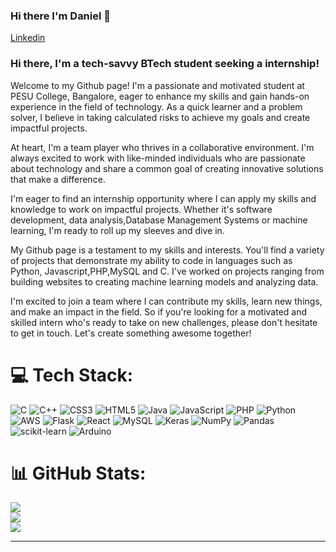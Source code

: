 ### Hi there I'm Daniel  👋
[Linkedin](https://www.linkedin.com/in/jp-daniel-christopher-9a21a81ba/)
<!--
**danielchristopher513/danielchristopher513** is a ✨ _special_ ✨ repository because its `README.md` (this file) appears on your GitHub profile.

Here are some ideas to get you started:

- 🔭 I’m currently working on ...
- 🌱 I’m currently learning ...
- 👯 I’m looking to collaborate on ...
- 🤔 I’m looking for help with ...
- 💬 Ask me about ...
- 📫 How to reach me: ...
- 😄 Pronouns: ...
- ⚡ Fun fact: ...
-->
### Hi there, I'm a tech-savvy BTech student seeking a internship!
Welcome to my Github page! I'm a passionate and motivated student at PESU College, Bangalore, eager to enhance my skills and gain hands-on experience in the field of technology. As a quick learner and a problem solver, I believe in taking calculated risks to achieve my goals and create impactful projects.

At heart, I'm a team player who thrives in a collaborative environment. I'm always excited to work with like-minded individuals who are passionate about technology and share a common goal of creating innovative solutions that make a difference.

I'm eager to find an internship opportunity where I can apply my skills and knowledge to work on impactful projects. Whether it's software development, data analysis,Database Management Systems or machine learning, I'm ready to roll up my sleeves and dive in.

My Github page is a testament to my skills and interests. You'll find a variety of projects that demonstrate my ability to code in languages such as Python, Javascript,PHP,MySQL and C. I've worked on projects ranging from building websites  to creating machine learning models and analyzing data.

I'm excited to join a team where I can contribute my skills, learn new things, and make an impact in the field. So if you're looking for a motivated and skilled intern who's ready to take on new challenges, please don't hesitate to get in touch. Let's create something awesome together!

# 💻 Tech Stack:
![C](https://img.shields.io/badge/c-%2300599C.svg?style=for-the-badge&logo=c&logoColor=white) ![C++](https://img.shields.io/badge/c++-%2300599C.svg?style=for-the-badge&logo=c%2B%2B&logoColor=white) ![CSS3](https://img.shields.io/badge/css3-%231572B6.svg?style=for-the-badge&logo=css3&logoColor=white) ![HTML5](https://img.shields.io/badge/html5-%23E34F26.svg?style=for-the-badge&logo=html5&logoColor=white) ![Java](https://img.shields.io/badge/java-%23ED8B00.svg?style=for-the-badge&logo=java&logoColor=white) ![JavaScript](https://img.shields.io/badge/javascript-%23323330.svg?style=for-the-badge&logo=javascript&logoColor=%23F7DF1E) ![PHP](https://img.shields.io/badge/php-%23777BB4.svg?style=for-the-badge&logo=php&logoColor=white) ![Python](https://img.shields.io/badge/python-3670A0?style=for-the-badge&logo=python&logoColor=ffdd54) ![AWS](https://img.shields.io/badge/AWS-%23FF9900.svg?style=for-the-badge&logo=amazon-aws&logoColor=white) ![Flask](https://img.shields.io/badge/flask-%23000.svg?style=for-the-badge&logo=flask&logoColor=white) ![React](https://img.shields.io/badge/react-%2320232a.svg?style=for-the-badge&logo=react&logoColor=%2361DAFB) ![MySQL](https://img.shields.io/badge/mysql-%2300f.svg?style=for-the-badge&logo=mysql&logoColor=white) ![Keras](https://img.shields.io/badge/Keras-%23D00000.svg?style=for-the-badge&logo=Keras&logoColor=white) ![NumPy](https://img.shields.io/badge/numpy-%23013243.svg?style=for-the-badge&logo=numpy&logoColor=white) ![Pandas](https://img.shields.io/badge/pandas-%23150458.svg?style=for-the-badge&logo=pandas&logoColor=white) ![scikit-learn](https://img.shields.io/badge/scikit--learn-%23F7931E.svg?style=for-the-badge&logo=scikit-learn&logoColor=white) ![Arduino](https://img.shields.io/badge/-Arduino-00979D?style=for-the-badge&logo=Arduino&logoColor=white)
# 📊 GitHub Stats:
![](https://github-readme-stats.vercel.app/api?username=danielchristopher513&theme=dark&hide_border=false&include_all_commits=false&count_private=false)<br/>
![](https://github-readme-streak-stats.herokuapp.com/?user=danielchristopher513&theme=dark&hide_border=false)<br/>
![](https://github-readme-stats.vercel.app/api/top-langs/?username=danielchristopher513&theme=dark&hide_border=false&include_all_commits=false&count_private=false&layout=compact)

---

